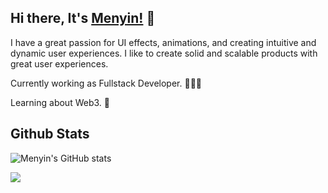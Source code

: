 ## Hi there, It's [Menyin!](https://menyinchang.com) 👋

I have a great passion for UI effects, animations, and creating intuitive and dynamic user experiences. I like to create solid and scalable products with great user experiences.

Currently working as Fullstack Developer. 👨🏻‍💻

Learning about Web3. 🚀

## Github Stats
![Menyin's GitHub stats](https://github-readme-stats.vercel.app/api?username=menyinch&show_icons=true&theme=dark&count_private=true&hide=contribs,prs)

[![](https://visitcount.itsvg.in/api?id=menyinch&label=Profile%20Views&color=1&icon=5&pretty=true)](https://visitcount.itsvg.in)
